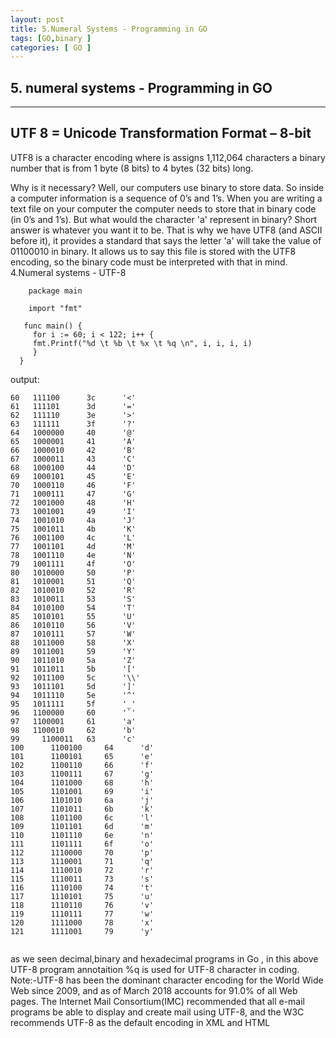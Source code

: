```yaml
---
layout: post
title: 5.Numeral Systems - Programming in GO
tags: [GO,binary ]
categories: [ GO ]
---
```



## 5. numeral systems - Programming in GO



---
##  UTF 8 = Unicode Transformation Format – 8-bit

UTF8 is a character encoding where is assigns 1,112,064 characters a binary number that is from 1 byte (8 bits) to 4 bytes (32 bits) long.

Why is it necessary? Well, our computers use binary to store data. So inside a computer information is a sequence of 0’s and 1’s. 
When you are writing a text file on your computer the computer needs to store that in binary code (in 0’s and 1’s). But what would the character 'a' represent in binary? Short answer is whatever you want it to be. That is why we have UTF8 (and ASCII before it), it provides a standard that says the letter 'a' will take the value of 01100010 in binary. 
It allows us to say this file is stored with the UTF8 encoding, so the binary code must be interpreted with that in mind.
4.Numeral systems -  UTF-8

     
   ```   
       package main

       import "fmt"

      func main() {
	    for i := 60; i < 122; i++ {
	   	fmt.Printf("%d \t %b \t %x \t %q \n", i, i, i, i)
	    }
     }
   ```
 output:     
 ```
60 	 111100 	 3c 	 '<' 
61 	 111101 	 3d 	 '=' 
62 	 111110 	 3e 	 '>' 
63 	 111111 	 3f 	 '?' 
64 	 1000000 	 40 	 '@' 
65 	 1000001 	 41 	 'A' 
66 	 1000010 	 42 	 'B' 
67 	 1000011 	 43 	 'C' 
68 	 1000100 	 44 	 'D' 
69 	 1000101 	 45 	 'E' 
70 	 1000110 	 46 	 'F' 
71 	 1000111 	 47 	 'G' 
72 	 1001000 	 48 	 'H' 
73 	 1001001 	 49 	 'I' 
74 	 1001010 	 4a 	 'J' 
75 	 1001011 	 4b 	 'K' 
76 	 1001100 	 4c 	 'L' 
77 	 1001101 	 4d 	 'M' 
78 	 1001110 	 4e 	 'N' 
79 	 1001111 	 4f 	 'O' 
80 	 1010000 	 50 	 'P' 
81 	 1010001 	 51 	 'Q' 
82 	 1010010 	 52 	 'R' 
83 	 1010011 	 53 	 'S' 
84 	 1010100 	 54 	 'T' 
85 	 1010101 	 55 	 'U' 
86 	 1010110 	 56 	 'V' 
87 	 1010111 	 57 	 'W' 
88 	 1011000 	 58 	 'X' 
89 	 1011001 	 59 	 'Y' 
90 	 1011010 	 5a 	 'Z' 
91 	 1011011 	 5b 	 '[' 
92 	 1011100 	 5c 	 '\\' 
93 	 1011101 	 5d 	 ']' 
94 	 1011110 	 5e 	 '^' 
95 	 1011111 	 5f 	 '_' 
96 	 1100000 	 60 	 '`' 
97 	 1100001 	 61 	 'a' 
98 	 1100010 	 62 	 'b' 
99 	   1100011 	 63 	 'c' 
100 	 1100100 	 64 	 'd' 
101 	 1100101 	 65 	 'e' 
102 	 1100110 	 66 	 'f' 
103 	 1100111 	 67 	 'g' 
104 	 1101000 	 68 	 'h' 
105 	 1101001 	 69 	 'i' 
106 	 1101010 	 6a 	 'j' 
107 	 1101011 	 6b 	 'k' 
108 	 1101100 	 6c 	 'l' 
109 	 1101101 	 6d 	 'm' 
110 	 1101110 	 6e 	 'n' 
111 	 1101111 	 6f 	 'o' 
112 	 1110000 	 70 	 'p' 
113 	 1110001 	 71 	 'q' 
114 	 1110010 	 72 	 'r' 
115 	 1110011 	 73 	 's' 
116 	 1110100 	 74 	 't' 
117 	 1110101 	 75 	 'u' 
118 	 1110110 	 76 	 'v' 
119 	 1110111 	 77 	 'w' 
120 	 1111000 	 78 	 'x' 
121 	 1111001 	 79 	 'y' 
	       
```
               


as we seen decimal,binary and hexadecimal programs in Go , in this above UTF-8 program annotaition %q is used for UTF-8 character in 
coding.
Note:-UTF-8 has been the dominant character encoding for the World Wide Web since 2009, 
and as of March 2018 accounts for 91.0% of all Web pages. The Internet Mail Consortium(IMC) 
recommended that all e-mail programs be able to display and create mail using UTF-8,
and the W3C recommends UTF-8 as the default encoding in XML and HTML


